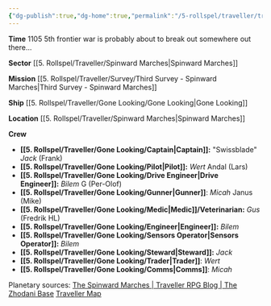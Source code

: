 ```yaml
---
{"dg-publish":true,"dg-home":true,"permalink":"/5-rollspel/traveller/traveller-rpg-campaign/","tags":["gardenEntry"],"dgPassFrontmatter":true}
---
```


**Time**
1105
5th frontier war is probably about to break out somewhere out there...

**Sector**
[[5. Rollspel/Traveller/Spinward Marches\|Spinward Marches]]

**Mission**
[[5. Rollspel/Traveller/Survey/Third Survey - Spinward Marches\|Third Survey - Spinward Marches]]

**Ship**
[[5. Rollspel/Traveller/Gone Looking/Gone Looking\|Gone Looking]]

**Location**
[[5. Rollspel/Traveller/Spinward Marches\|Spinward Marches]]

**Crew**
- **[[5. Rollspel/Traveller/Gone Looking/Captain\|Captain]]:** "Swissblade" *Jack* (Frank)
- **[[5. Rollspel/Traveller/Gone Looking/Pilot\|Pilot]]:** *Wert* Andal (Lars)
- **[[5. Rollspel/Traveller/Gone Looking/Drive Engineer\|Drive Engineer]]:** *Bilem* G (Per-Olof)
- **[[5. Rollspel/Traveller/Gone Looking/Gunner\|Gunner]]**: *Micah* Janus (Mike)
- **[[5. Rollspel/Traveller/Gone Looking/Medic\|Medic]]/Veterinarian:** *Gus* (Fredrik HL) 
- **[[5. Rollspel/Traveller/Gone Looking/Engineer\|Engineer]]:** *Bilem*
- **[[5. Rollspel/Traveller/Gone Looking/Sensors Operator\|Sensors Operator]]:** *Bilem*
- **[[5. Rollspel/Traveller/Gone Looking/Steward\|Steward]]:** *Jack*
- **[[5. Rollspel/Traveller/Gone Looking/Trader\|Trader]]**: *Wert*
- **[[5. Rollspel/Traveller/Gone Looking/Comms\|Comms]]**: *Micah*

Planetary sources:
[The Spinward Marches | Traveller RPG Blog | The Zhodani Base](https://zhodani.space/maps/the-spinward-marches/)
[Traveller Map](https://travellermap.com/?options=887&p=-96!60!5&mains=1)




   